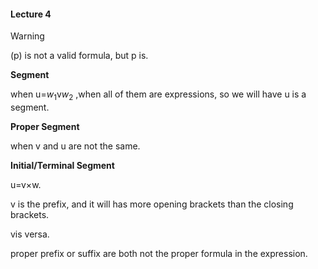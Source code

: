 #### Lecture 4

> [!WARNING]
>
> (p) is not a valid formula, but p is.

**Segment**

when u=$w_1$v$w_2$ ,when all of them are expressions, so we will have u is a segment.

**Proper Segment**

when v and u are not the same.

**Initial/Terminal Segment**

u=v$\times$w.

v is the prefix, and it will has more opening brackets than the closing brackets.

vis versa.

proper prefix or suffix are both not the proper formula in the expression.